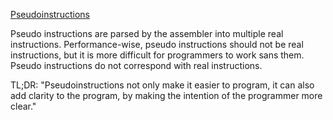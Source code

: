 [Pseudoinstructions](https://www.cs.umd.edu/class/sum2003/cmsc311/Notes/Mips/pseudo.html)

Pseudo instructions are parsed by the assembler into multiple real instructions. Performance-wise, pseudo instructions should not be real instructions, but it is more difficult for programmers to work sans them. Pseudo instructions do not correspond with real instructions.

TL;DR: "Pseudoinstructions not only make it easier to program, it can also add clarity to the program, by making the intention of the programmer more clear."
